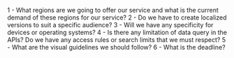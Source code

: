 1 - What regions are we going to offer our service and what is the current demand of these regions for our service?
2 - Do we have to create localized versions to suit a specific audience?
3 - Will we have any specificity for devices or operating systems?
4 - Is there any limitation of data query in the APIs? Do we have any access rules or search limits that we must respect?
5 - What are the visual guidelines we should follow?
6 - What is the deadline?